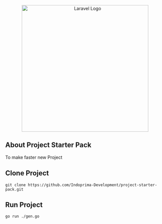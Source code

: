 <p align="center"><a href="https://laravel.com" target="_blank"><img src="https://raw.githubusercontent.com/laravel/art/master/logo-lockup/5%20SVG/2%20CMYK/1%20Full%20Color/laravel-logolockup-cmyk-red.svg" width="400" alt="Laravel Logo"></a></p>

## About Project Starter Pack
To make faster new Project

## Clone Project
```shell
git clone https://github.com/Indoprima-Development/project-starter-pack.git
```

## Run Project
```shell
go run ./gen.go
```
